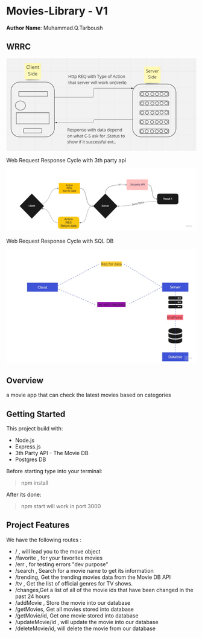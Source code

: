 # Movies-Library - V1

**Author Name**: Muhammad.Q.Tarboush

## WRRC

![WRRC](./WRRC.png)

Web Request Response Cycle with 3th party api

![WRRC3TH](./WRRC3TH.jpg)

Web Request Response Cycle with SQL DB

![task14](./WRRC.jpg)

## Overview

a movie app that can check the latest movies based on categories

## Getting Started

This project build with:

- Node.js
- Express.js
- 3th Party API - The Movie DB
- Postgres DB

Before starting type into your terminal:

> npm install

After its done:
> npm start
will work in port 3000

## Project Features

We have the following routes :

- / , will lead you to the move object
- /favorite , for your favorites movies
- /err , for testing errors "dev purpose"
- /search , Search for a movie name to get its information
- /trending, Get the trending movies data from the Movie DB API
- /tv , Get the list of official genres for TV shows.
- /changes,Get a list of all of the movie ids that have been changed in the past 24 hours
- /addMovie , Store the movie into our database
- /getMovies, Get all movies stored into database
- /getMovie/id, Get one movie stored into database
- /updateMovie/id , will update the movie into our database
- /deleteMovie/id, will delete the movie from our database
